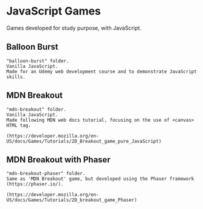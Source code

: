 # JavaScript Games
 Games developed for study purpose, with JavaScript.


## Balloon Burst
    "balloon-burst" folder.
    Vanilla JavaScript.
    Made for an Udemy web development course and to demonstrate JavaScript skills.

## MDN Breakout
    "mdn-breakout" folder.
    Vanilla JavaScript.
    Made following MDN web docs tutorial, focusing on the use of <canvas> HTML tag.
    
    (https://developer.mozilla.org/en-US/docs/Games/Tutorials/2D_Breakout_game_pure_JavaScript)

## MDN Breakout with Phaser
    "mdn-breakout-phaser" folder.
    Same as 'MDN Breakout' game, but developed using the Phaser framework (https://phaser.io/).
    
    (https://developer.mozilla.org/en-US/docs/Games/Tutorials/2D_breakout_game_Phaser)

